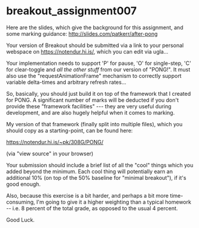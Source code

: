 # breakout_assignment007


Here are the slides, which give the background for this assignment, and some marking guidance:
http://slides.com/patkerr/after-pong

Your version of Breakout should be submitted via a link to your personal webspace on https://notendur.hi.is/, which you can edit via ugla...

Your implementation needs to support 'P' for pause, 'O' for single-step, 'C' for clear-toggle and *all the other stuff* from our version of "PONG!". It must also use the "requestAnimationFrame" mechanism to correctly support variable delta-times and arbitrary refresh rates...

So, basically, you should just build it on top of the framework that I created for PONG. A significant number of marks will be deducted if you don't provide these "framework facilities" --- they are very useful during development, and are also hugely helpful when it comes to marking.

My version of that framework (finally split into multiple files), which you should copy as a starting-point, can be found here:

https://notendur.hi.is/~pk/308G/PONG/

(via "view source" in your browser)

Your submission should include a brief list of all the "cool" things which you added beyond the minimum. Each cool thing will potentially earn an additional 10% (on top of the 50% baseline for "minimal breakout"), if it's good enough.

Also, because this exercise is a bit harder, and perhaps a bit more time-consuming, I'm going to give it a higher weighting than a typical homework -- i.e. 8 percent of the total grade, as opposed to the usual 4 percent.

Good Luck.